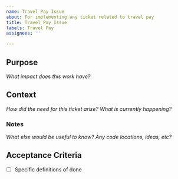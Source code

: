 ```yaml
---
name: Travel Pay Issue
about: For implementing any ticket related to travel pay
title: Travel Pay Issue
labels: Travel Pay
assignees: ''

---
```


## Purpose
_What impact does this work have?_

## Context
_How did the need for this ticket arise? What is currently happening?_

### Notes
_What else would be useful to know? Any code locations, ideas, etc?_

## Acceptance Criteria
- [ ] Specific definitions of done
